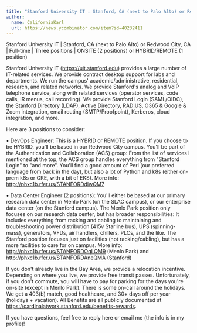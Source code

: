 ```yaml
---
title: "Stanford University IT : Stanford, CA (next to Palo Alto) or Redwood City, CA"
author:
  name: CaliforniaKarl
  url: https://news.ycombinator.com/item?id=40232411
---
```

Stanford University IT | Stanford, CA (next to Palo Alto) or Redwood City, CA | Full-time | Three positions | ONSITE (2 positions) or HYBRID&#x2F;REMOTE (1 position)

Stanford University IT (<a href="https:&#x2F;&#x2F;uit.stanford.edu" rel="nofollow">https:&#x2F;&#x2F;uit.stanford.edu</a>) provides a large number of IT-related services.  We provide contract desktop support for labs and departments.  We run the campus&#x27; academic&#x2F;administrative, residential, research, and related networks.  We provide Stanford&#x27;s analog and VoIP telephone service, along with related services (operator services, code calls, IR menus, call recording).  We provide Stanford Login (SAML&#x2F;OIDC), the Stanford Directory (LDAP), Active Directory, RADIUS, O365 &amp; Google &amp; Zoom integration, email routing (SMTP&#x2F;Proofpoint), Kerberos, cloud integration, and more.

Here are 3 positions to consider:

• DevOps Engineer: This is a HYBRID or REMOTE position.  If you choose to be HYBRID, you&#x27;ll be based in our Redwood City campus.  You&#x27;ll be part of the Authentication and Collaboration (ACS) group: From the list of services I mentioned at the top, the ACS group handles everything from &quot;Stanford Login&quot; to &quot;and more&quot;.  You&#x27;ll find a good amount of Perl (our preferred language from back in the day), but also a lot of Python and k8s (either on-prem k8s or GKE, with a bit of EKS).  More info: <a href="http:&#x2F;&#x2F;phxc1b.rfer.us&#x2F;STANFORDdIwQM7" rel="nofollow">http:&#x2F;&#x2F;phxc1b.rfer.us&#x2F;STANFORDdIwQM7</a>

• Data Center Engineer (2 positions): You&#x27;ll either be based at our primary research data center in Menlo Park (on the SLAC campus), or our enterprise data center (on the Stanford campus).  The Menlo Park position only focuses on our research data center, but has broader responsibilities: It includes everything from racking and cabling to maintaining and troubleshooting power distribution (415v Starline bus), UPS (spinning-mass), generators, VFDs, air handlers, chillers, PLCs, and the like. The Stanford position focuses just on facilities (not racking&#x2F;cabling), but has a more facilities to care for on campus.  More info: <a href="http:&#x2F;&#x2F;phxc1b.rfer.us&#x2F;STANFORDOqLQM9" rel="nofollow">http:&#x2F;&#x2F;phxc1b.rfer.us&#x2F;STANFORDOqLQM9</a> (Menlo Park) and <a href="http:&#x2F;&#x2F;phxc1b.rfer.us&#x2F;STANFORDAneQMA" rel="nofollow">http:&#x2F;&#x2F;phxc1b.rfer.us&#x2F;STANFORDAneQMA</a> (Stanford)

If you don&#x27;t already live in the Bay Area, we provide a relocation incentive. Depending on where you live, we provide free transit passes. Unfortunately, if you don&#x27;t commute, you will have to pay for parking for the days you&#x27;re on-site (except in Menlo Park). There is some on-call around the holidays. We get a 403(b) match, good healthcare, and 30+ days off per year (holidays + vacation). All Benefits are all publicly documented at <a href="https:&#x2F;&#x2F;cardinalatwork.stanford.edu&#x2F;benefits-rewards" rel="nofollow">https:&#x2F;&#x2F;cardinalatwork.stanford.edu&#x2F;benefits-rewards</a>.

If you have questions, feel free to reply here or email me (the info is in my profile)!
